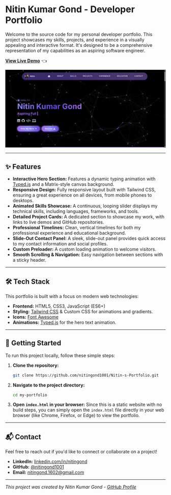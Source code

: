 # Nitin Kumar Gond - Developer Portfolio

Welcome to the source code for my personal developer portfolio. This project showcases my skills, projects, and experience in a visually appealing and interactive format. It's designed to be a comprehensive representation of my capabilities as an aspiring software engineer.

**[View Live Demo](https://nitingond1001.github.io/Nitin-s-Portfolio/)** 👈


![Portfolio Screenshot](./screenshot.png)

---

## ✨ Features

-   **Interactive Hero Section:** Features a dynamic typing animation with [Typed.js](https://github.com/mattboldt/typed.js) and a Matrix-style canvas background.
-   **Responsive Design:** Fully responsive layout built with Tailwind CSS, ensuring a great experience on all devices, from mobile phones to desktops.
-   **Animated Skills Showcase:** A continuous, looping slider displays my technical skills, including languages, frameworks, and tools.
-   **Detailed Project Cards:** A dedicated section to showcase my work, with links to live demos and GitHub repositories.
-   **Professional Timelines:** Clean, vertical timelines for both my professional experience and educational background.
-   **Slide-Out Contact Panel:** A sleek, slide-out panel provides quick access to my contact information and social profiles.
-   **Custom Preloader:** A custom loading animation to welcome visitors.
-   **Smooth Scrolling & Navigation:** Easy navigation between sections with a sticky header.

---

## 🛠️ Tech Stack

This portfolio is built with a focus on modern web technologies:

-   **Frontend:** HTML5, CSS3, JavaScript (ES6+)
-   **Styling:** [Tailwind CSS](https://tailwindcss.com/) & Custom CSS for animations and gradients.
-   **Icons:** [Font Awesome](https://fontawesome.com/)
-   **Animations:** [Typed.js](https://github.com/mattboldt/typed.js) for the hero text animation.

---

## 🚀 Getting Started

To run this project locally, follow these simple steps:

1.  **Clone the repository:**
    ```bash
    git clone https://github.com/nitingond1001/Nitin-s-Portfolio.git
    ```

2.  **Navigate to the project directory:**
    ```bash
    cd my-portfolio
    ```

3.  **Open `index.html` in your browser:**
    Since this is a static website with no build steps, you can simply open the `index.html` file directly in your web browser (like Chrome, Firefox, or Edge) to view the portfolio.

---

## 📬 Contact

Feel free to reach out if you'd like to connect or collaborate on a project!

-   **LinkedIn:** [linkedin.com/in/nitingond](https://linkedin.com/in/nitingond)
-   **GitHub:** [@nitingond1001](https://github.com/nitingond1001)
-   **Email:** nitingond.1602@gmail.com

---

*This project was created by Nitin Kumar Gond - [GitHub Profile](https://github.com/nitingond1001)*
